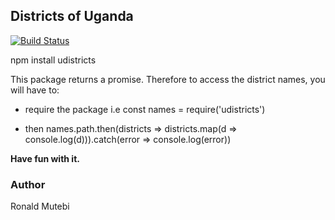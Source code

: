 ## Districts of Uganda

[![Build Status](https://travis-ci.com/mutebironald/district-scrapper.svg?token=uNbpByFVLu8G28ZejRXs&branch=master)](https://travis-ci.com/mutebironald/district-scrapper)

npm install udistricts

This package returns a promise. Therefore to access the district names, you will have to:

- require the package i.e const names = require('udistricts')

- then names.path.then(districts => districts.map(d => console.log(d))).catch(error => console.log(error))

**Have fun with it.**

### Author

Ronald Mutebi
